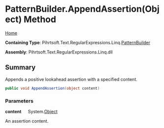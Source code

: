 # PatternBuilder\.AppendAssertion\(Object\) Method

[Home](../../../../../../README.md)

**Containing Type**: Pihrtsoft\.Text\.RegularExpressions\.Linq\.[PatternBuilder](../README.md)

**Assembly**: Pihrtsoft\.Text\.RegularExpressions\.Linq\.dll

## Summary

Appends a positive lookahead assertion with a specified content\.

```csharp
public void AppendAssertion(object content)
```

### Parameters

**content** &emsp; System\.[Object](https://docs.microsoft.com/en-us/dotnet/api/system.object)

An assertion content\.